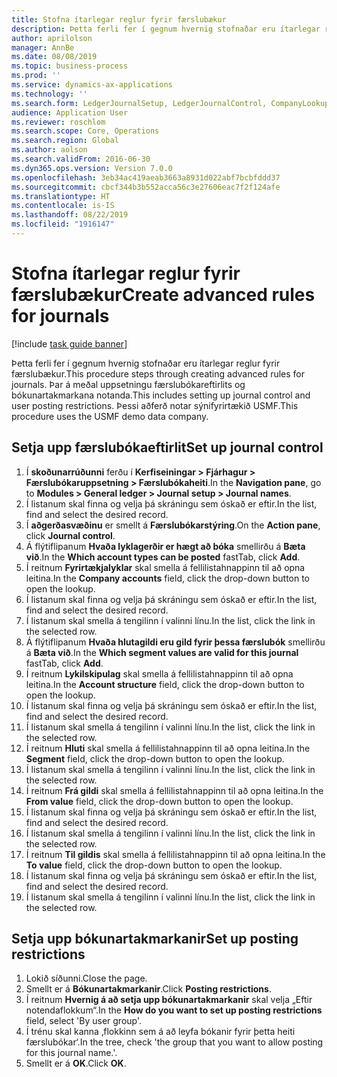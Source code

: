 ```yaml
---
title: Stofna ítarlegar reglur fyrir færslubækur
description: Þetta ferli fer í gegnum hvernig stofnaðar eru ítarlegar reglur fyrir færslubækur.
author: aprilolson
manager: AnnBe
ms.date: 08/08/2019
ms.topic: business-process
ms.prod: ''
ms.service: dynamics-ax-applications
ms.technology: ''
ms.search.form: LedgerJournalSetup, LedgerJournalControl, CompanyLookup, LedgerJournalPostControl
audience: Application User
ms.reviewer: roschlom
ms.search.scope: Core, Operations
ms.search.region: Global
ms.author: aolson
ms.search.validFrom: 2016-06-30
ms.dyn365.ops.version: Version 7.0.0
ms.openlocfilehash: 3eb34ac419aeab3663a8931d022abf7bcbfddd37
ms.sourcegitcommit: cbcf344b3b552acca56c3e27606eac7f2f124afe
ms.translationtype: HT
ms.contentlocale: is-IS
ms.lasthandoff: 08/22/2019
ms.locfileid: "1916147"
---
```

# <a name="create-advanced-rules-for-journals"></a><span data-ttu-id="198aa-103">Stofna ítarlegar reglur fyrir færslubækur</span><span class="sxs-lookup"><span data-stu-id="198aa-103">Create advanced rules for journals</span></span>

[!include [task guide banner](../../includes/task-guide-banner.md)]

<span data-ttu-id="198aa-104">Þetta ferli fer í gegnum hvernig stofnaðar eru ítarlegar reglur fyrir færslubækur.</span><span class="sxs-lookup"><span data-stu-id="198aa-104">This procedure steps through creating advanced rules for journals.</span></span> <span data-ttu-id="198aa-105">Þar á meðal uppsetningu færslubókareftirlits og bókunartakmarkana notanda.</span><span class="sxs-lookup"><span data-stu-id="198aa-105">This includes setting up journal control and user posting restrictions.</span></span> <span data-ttu-id="198aa-106">Þessi aðferð notar sýnifyrirtækið USMF.</span><span class="sxs-lookup"><span data-stu-id="198aa-106">This procedure uses the USMF demo data company.</span></span>


## <a name="set-up-journal-control"></a><span data-ttu-id="198aa-107">Setja upp færslubókaeftirlit</span><span class="sxs-lookup"><span data-stu-id="198aa-107">Set up journal control</span></span>
1. <span data-ttu-id="198aa-108">Í **skoðunarrúðunni** ferðu í **Kerfiseiningar > Fjárhagur > Færslubókaruppsetning > Færslubókaheiti**.</span><span class="sxs-lookup"><span data-stu-id="198aa-108">In the **Navigation pane**, go to **Modules > General ledger > Journal setup > Journal names**.</span></span>
2. <span data-ttu-id="198aa-109">Í listanum skal finna og velja þá skráningu sem óskað er eftir.</span><span class="sxs-lookup"><span data-stu-id="198aa-109">In the list, find and select the desired record.</span></span>
3. <span data-ttu-id="198aa-110">Í **aðgerðasvæðinu** er smellt á **Færslubókarstýring**.</span><span class="sxs-lookup"><span data-stu-id="198aa-110">On the **Action pane**, click **Journal control**.</span></span>
4. <span data-ttu-id="198aa-111">Á flýtiflipanum **Hvaða lyklagerðir er hægt að bóka** smellirðu á **Bæta við**.</span><span class="sxs-lookup"><span data-stu-id="198aa-111">In the **Which account types can be posted** fastTab, click **Add**.</span></span>
5. <span data-ttu-id="198aa-112">Í reitnum **Fyrirtækjalyklar** skal smella á fellilistahnappinn til að opna leitina.</span><span class="sxs-lookup"><span data-stu-id="198aa-112">In the **Company accounts** field, click the drop-down button to open the lookup.</span></span>
6. <span data-ttu-id="198aa-113">Í listanum skal finna og velja þá skráningu sem óskað er eftir.</span><span class="sxs-lookup"><span data-stu-id="198aa-113">In the list, find and select the desired record.</span></span>
7. <span data-ttu-id="198aa-114">Í listanum skal smella á tengilinn í valinni línu.</span><span class="sxs-lookup"><span data-stu-id="198aa-114">In the list, click the link in the selected row.</span></span>
8. <span data-ttu-id="198aa-115">Á flýtiflipanum **Hvaða hlutagildi eru gild fyrir þessa færslubók** smellirðu á **Bæta við**.</span><span class="sxs-lookup"><span data-stu-id="198aa-115">In the **Which segment values are valid for this journal** fastTab, click **Add**.</span></span>
9. <span data-ttu-id="198aa-116">Í reitnum **Lykilskipulag** skal smella á fellilistahnappinn til að opna leitina.</span><span class="sxs-lookup"><span data-stu-id="198aa-116">In the **Account structure** field, click the drop-down button to open the lookup.</span></span>
10. <span data-ttu-id="198aa-117">Í listanum skal finna og velja þá skráningu sem óskað er eftir.</span><span class="sxs-lookup"><span data-stu-id="198aa-117">In the list, find and select the desired record.</span></span>
11. <span data-ttu-id="198aa-118">Í listanum skal smella á tengilinn í valinni línu.</span><span class="sxs-lookup"><span data-stu-id="198aa-118">In the list, click the link in the selected row.</span></span>
12. <span data-ttu-id="198aa-119">Í reitnum **Hluti** skal smella á fellilistahnappinn til að opna leitina.</span><span class="sxs-lookup"><span data-stu-id="198aa-119">In the **Segment** field, click the drop-down button to open the lookup.</span></span>
13. <span data-ttu-id="198aa-120">Í listanum skal smella á tengilinn í valinni línu.</span><span class="sxs-lookup"><span data-stu-id="198aa-120">In the list, click the link in the selected row.</span></span>
14. <span data-ttu-id="198aa-121">Í reitnum **Frá gildi** skal smella á fellilistahnappinn til að opna leitina.</span><span class="sxs-lookup"><span data-stu-id="198aa-121">In the **From value** field, click the drop-down button to open the lookup.</span></span>
15. <span data-ttu-id="198aa-122">Í listanum skal finna og velja þá skráningu sem óskað er eftir.</span><span class="sxs-lookup"><span data-stu-id="198aa-122">In the list, find and select the desired record.</span></span>
16. <span data-ttu-id="198aa-123">Í listanum skal smella á tengilinn í valinni línu.</span><span class="sxs-lookup"><span data-stu-id="198aa-123">In the list, click the link in the selected row.</span></span>
17. <span data-ttu-id="198aa-124">Í reitnum **Til gildis** skal smella á fellilistahnappinn til að opna leitina.</span><span class="sxs-lookup"><span data-stu-id="198aa-124">In the **To value** field, click the drop-down button to open the lookup.</span></span>
18. <span data-ttu-id="198aa-125">Í listanum skal finna og velja þá skráningu sem óskað er eftir.</span><span class="sxs-lookup"><span data-stu-id="198aa-125">In the list, find and select the desired record.</span></span>
19. <span data-ttu-id="198aa-126">Í listanum skal smella á tengilinn í valinni línu.</span><span class="sxs-lookup"><span data-stu-id="198aa-126">In the list, click the link in the selected row.</span></span>

## <a name="set-up-posting-restrictions"></a><span data-ttu-id="198aa-127">Setja upp bókunartakmarkanir</span><span class="sxs-lookup"><span data-stu-id="198aa-127">Set up posting restrictions</span></span>
1. <span data-ttu-id="198aa-128">Lokið síðunni.</span><span class="sxs-lookup"><span data-stu-id="198aa-128">Close the page.</span></span>
2. <span data-ttu-id="198aa-129">Smellt er á **Bókunartakmarkanir**.</span><span class="sxs-lookup"><span data-stu-id="198aa-129">Click **Posting restrictions**.</span></span>
3. <span data-ttu-id="198aa-130">Í reitnum **Hvernig á að setja upp bókunartakmarkanir** skal velja „Eftir notendaflokkum“.</span><span class="sxs-lookup"><span data-stu-id="198aa-130">In the **How do you want to set up posting restrictions** field, select 'By user group'.</span></span>
4. <span data-ttu-id="198aa-131">Í trénu skal kanna ‚flokkinn sem á að leyfa bókanir fyrir þetta heiti færslubókar‘.</span><span class="sxs-lookup"><span data-stu-id="198aa-131">In the tree, check 'the group that you want to allow posting for this journal name.'.</span></span>
5. <span data-ttu-id="198aa-132">Smellt er á **OK**.</span><span class="sxs-lookup"><span data-stu-id="198aa-132">Click **OK**.</span></span>

